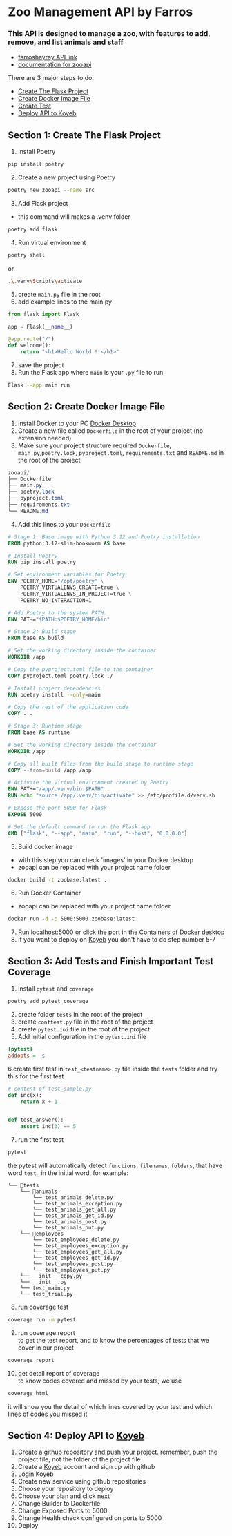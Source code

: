 # Zoo Management API by Farros
### This API is designed to manage a zoo, with features to add, remove, and list animals and staff
- [farroshayray API link](https://enthusiastic-beaver-farroshayray-fa549bb9.koyeb.app/)  
- [documentation for zooapi](https://documenter.getpostman.com/view/37782623/2sAXxLBE2C)

There are 3 major steps to do:  
- [Create The Flask Project](#section1)  
- [Create Docker Image File](#section2)
- [Create Test](#section3)
- [Deploy API to Koyeb](#section4)
## <h2 id="section1">Section 1: Create The Flask Project</h2>

1. Install Poetry
```bash
pip install poetry
```
2. Create a new project using Poetry
```bash
poetry new zooapi --name src
```
3. Add Flask project
- this command will makes a .venv folder
```bash
poetry add flask
```

4. Run virtual environment
```bash
poetry shell
```
or
```bash
.\.venv\Scripts\activate
```
5. create `main.py` file in the root
6. add example lines to the main.py
```python
from flask import Flask

app = Flask(__name__)

@app.route("/")
def welcome():
    return "<h1>Hello World !!</h1>"
```
7. save the project
8. Run the Flask app
where `main` is your `.py` file to run
```bash
Flask --app main run
```
## <h2 id="section2">Section 2: Create Docker Image File</h2>

1. install Docker to your PC [Docker Desktop](https://www.docker.com/products/docker-desktop/)
2. Create a new file called `Dockerfile` in the root of your project (no extension needed)
3. Make sure your project structure required `Dockerfile`, `main.py`,`poetry.lock`, `pyproject.toml`, `requirements.txt` and `README.md` in the root of the project
```csharp
zooapi/
├── Dockerfile
├── main.py
├── poetry.lock
├── pyproject.toml
├── requirements.txt
└── README.md
```
4. Add this lines to your `Dockerfile`
```Dockerfile
# Stage 1: Base image with Python 3.12 and Poetry installation
FROM python:3.12-slim-bookworm AS base

# Install Poetry
RUN pip install poetry

# Set environment variables for Poetry
ENV POETRY_HOME="/opt/poetry" \
    POETRY_VIRTUALENVS_CREATE=true \
    POETRY_VIRTUALENVS_IN_PROJECT=true \
    POETRY_NO_INTERACTION=1

# Add Poetry to the system PATH
ENV PATH="$PATH:$POETRY_HOME/bin"

# Stage 2: Build stage
FROM base AS build

# Set the working directory inside the container
WORKDIR /app

# Copy the pyproject.toml file to the container
COPY pyproject.toml poetry.lock ./

# Install project dependencies
RUN poetry install --only=main

# Copy the rest of the application code
COPY . .

# Stage 3: Runtime stage
FROM base AS runtime

# Set the working directory inside the container
WORKDIR /app

# Copy all built files from the build stage to runtime stage
COPY --from=build /app /app

# Activate the virtual environment created by Poetry
ENV PATH="/app/.venv/bin:$PATH"
RUN echo "source /app/.venv/bin/activate" >> /etc/profile.d/venv.sh

# Expose the port 5000 for Flask
EXPOSE 5000

# Set the default command to run the Flask app
CMD ["flask", "--app", "main", "run", "--host", "0.0.0.0"]
```
5. Build docker image
- with this step you can check 'images' in your Docker desktop
- zooapi can be replaced with your project name folder
```bash
docker build -t zoobase:latest .
```
6. Run Docker Container
- zooapi can be replaced with your project name folder
```bash
docker run -d -p 5000:5000 zoobase:latest
```
7. Run localhost:5000 or click the port in the Containers of Docker desktop
8. if you want to deploy on [Koyeb](https://app.koyeb.com/) you don't have to do step number 5-7  

## <h2 id="section3">Section 3: Add Tests and Finish Important Test Coverage</h2>  
1. install `pytest` and `coverage`
```bash
poetry add pytest coverage
```
2. create folder `tests` in the root of the project
3. create `conftest.py` file in the root of the project
4. create `pytest.ini` file in the root of the project
5. Add initial configuration in the `pytest.ini` file
```ini
[pytest]
addopts = -s
```
6.create first test in `test_<testname>.py` file inside the `tests` folder and try this for the first test
```python
# content of test_sample.py
def inc(x):
    return x + 1


def test_answer():
    assert inc(3) == 5
```
7. run the first test
```bash
pytest
```
the pytest will automatically detect `functions`, `filenames`, `folders`, that have word `test_` in the initial word, for example:  
```
└── 📁tests
    └── 📁animals
        └── test_animals_delete.py
        └── test_animals_exception.py
        └── test_animals_get_all.py
        └── test_animals_get_id.py
        └── test_animals_post.py
        └── test_animals_put.py
    └── 📁employees
        └── test_employees_delete.py
        └── test_employees_exception.py
        └── test_employees_get_all.py
        └── test_employees_get_id.py
        └── test_employees_post.py
        └── test_employees_put.py
    └── __init__ copy.py
    └── __init__.py
    └── test_main.py
    └── test_trial.py
```
8. run coverage test
```bash
coverage run -m pytest
```
9. run coverage report  
to get the test report, and to know the percentages of tests that we cover in our project
```bash
coverage report
```
10. get detail report of coverage  
to know codes covered and missed by your tests, we use
```bash
coverage html
```
it will show you the detail of which lines covered by your test and which lines of codes you missed it

## <h2 id="section4">Section 4: Deploy API to [Koyeb](https://app.koyeb.com/)</h2>
1. Create a [github](https://github.com) repository and push your project. remember, push the project file, not the folder of the project file
2. Create a [Koyeb](https://app.koyeb.com/) account and sign up with github
3. Login Koyeb
4. Create new service using github repositories
5. Choose your repository to deploy
6. Choose your plan and click next
7. Change Builder to Dockerfile
8. Change Exposed Ports to 5000
9. Change Health check configured on ports to 5000
10. Deploy